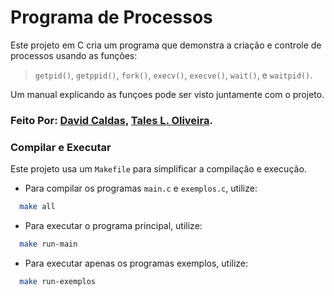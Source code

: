 # Programa de Processos

Este projeto em C cria um programa que demonstra a criação e controle de processos usando as funções:

> `getpid()`, `getppid()`, `fork()`, `execv()`, `execve()`, `wait()`, e `waitpid()`.

Um manual explicando as funçoes pode ser visto juntamente com o projeto.

### Feito Por: [David Caldas](https://github.com/caldasdv), [Tales L. Oliveira](https://github.com/TalesLimaOliveira).


### Compilar e Executar

Este projeto usa um `Makefile` para simplificar a compilação e execução. 

- Para compilar os programas `main.c` e `exemplos.c`, utilize:
```bash
  make all
```

- Para executar o programa principal, utilize:
```bash
  make run-main
```

- Para executar apenas os programas exemplos, utilize:
```bash
  make run-exemplos
```
